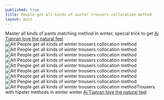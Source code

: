 ```yaml
---
published: true
title: People get all kinds of winter trousers collocation method
layout: post
---
```

Master all kinds of pants matching method in winter, special trick to get [Ai Tianran love the natural feel](http://www.focalstyle.com/2016/01/16/ai-tianran-love-the-natural-feel/)![Alt People get all kinds of winter trousers collocation method](https://c2.staticflickr.com/2/1603/25187296592_64acbbe2e2_z.jpg)![Alt People get all kinds of winter trousers collocation method](https://c2.staticflickr.com/2/1701/25305550745_708446df8e_z.jpg)![Alt People get all kinds of winter trousers collocation method](https://c2.staticflickr.com/2/1653/25212462371_a9d2e615ca_z.jpg)![Alt People get all kinds of winter trousers collocation method](https://c2.staticflickr.com/2/1620/24937922359_006437e07f_z.jpg)![Alt People get all kinds of winter trousers collocation method](https://c2.staticflickr.com/2/1671/25279357996_02fc1fcbaf_z.jpg)![Alt People get all kinds of winter trousers collocation method](https://c2.staticflickr.com/2/1704/25212494111_a40af7a2d6_z.jpg)![Alt People get all kinds of winter trousers collocation method](https://c2.staticflickr.com/2/1658/25279378596_08d357996e_z.jpg)![Alt People get all kinds of winter trousers collocation method](https://c2.staticflickr.com/2/1605/24678854063_d4c778b653_z.jpg)![Alt People get all kinds of winter trousers collocation method](https://c2.staticflickr.com/2/1467/25279401026_74b2b4580a_z.jpg)Trousers with hipster methods in winter winter [Ai Tianran love the natural feel](http://www.focalstyle.com/2016/01/16/ai-tianran-love-the-natural-feel/)